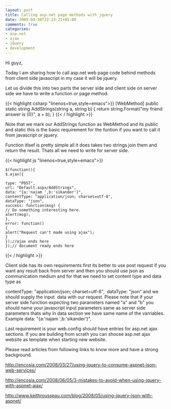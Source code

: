 ```yaml
---
layout: post
title: Calling asp.net page methods with jquery
date: 2009-04-30T22:23:21+05:00
comments: true
categories:
- asp.net
- ajax
- jQuery
- development
---
```

Hi guyz,

Today I am sharing how to call asp.net web page code behind methods from client side javascript in my case it will be jquery.

Let us divide this into two parts the server side and client side on server side we have to write a function or page method.

{{< highlight csharp  "linenos=true,style=emacs">}}
[WebMethod]
public static string AddStrings(string a, string b)
{
return string.Format("my friend answer is {0}", a + b);
}
{{< / highlight >}}

Note that we mark our AddStrings function as WebMethod and its public and static this is the basic requirement for the funtion if you want to call it from javascript or jquery.

Function itlsef is pretty simple all it does takes two strings join them and return the result. Thats all we need to write for server side.

{{< highlight js  "linenos=true,style=emacs">}}

    $(function(){
    $.ajax({

    type: "POST",
    url: "Default.aspx/AddStrings",
    data: "{a:'najam ',b:'sikander'}",
    contentType: "application/json; charset=utf-8",
    dataType: "json",
    success: function(msg) {
    // Do something interesting here.
    alert(msg);
    },
    error: function()
    {
    alert("Request can't made using ajax");
    }
    });//ajax ends here
    });// document ready ends here

{{< / highlight >}}

Client side has its own requirements first its better to use post request if you want any result back from server and then you should use json as communication medium and for that we need to set content type and data type as

contentType: "application/json; charset=utf-8",  dataType: "json" and we should supply the input  data with our request. Please note that if your server side function expecting two parameters named "a" and "b" you should name your javascript input parameters same as server side parameters thats why in data section we have same name of the varriables. Example data: "{a:'najam ',b:'sikander'}",

Last requirement is your web.config should have entries for asp.net ajax sections. If you are building from scrath you can shoose asp.net ajax website as template when starting new website.

Please read articles from following links to know more and have a strong background.

http://encosia.com/2008/03/27/using-jquery-to-consume-aspnet-json-web-services/

http://encosia.com/2008/06/05/3-mistakes-to-avoid-when-using-jquery-with-aspnet-ajax/

http://www.keithrousseau.com/blog/2008/05/using-jquery-json-with-aspnet/
